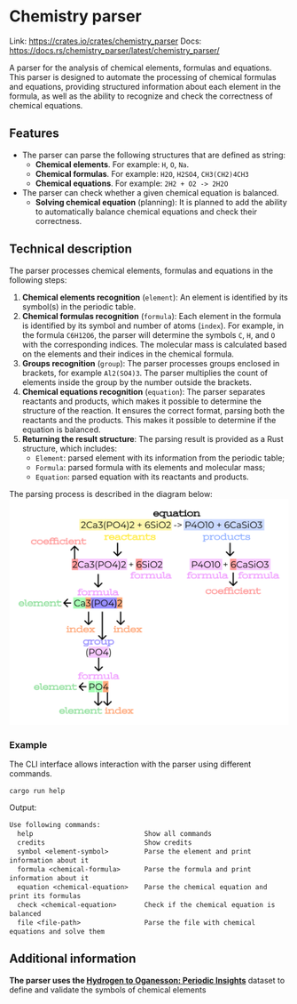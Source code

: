 # Chemistry parser

Link: https://crates.io/crates/chemistry_parser
Docs: https://docs.rs/chemistry_parser/latest/chemistry_parser/

A parser for the analysis of chemical elements, formulas and equations. This parser is designed to automate the processing of chemical formulas and equations, providing structured information about each element in the formula, as well as the ability to recognize and check the correctness of chemical equations.

## Features

- The parser can parse the following structures that are defined as string:
  - **Chemical elements**. For example: `H`, `O`, `Na`.
  - **Chemical formulas**. For example: `H2O`, `H2SO4`, `CH3(CH2)4CH3`
  - **Chemical equations**. For example: `2H2 + O2 -> 2H2O`
- The parser can check whether a given chemical equation is balanced.
  - **Solving chemical equation** (planning): It is planned to add the ability to automatically balance chemical equations and check their correctness.

## Technical description

The parser processes chemical elements, formulas and equations in the following steps:

1. **Chemical elements recognition** (`element`): An element is identified by its symbol(s) in the periodic table.
2. **Chemical formulas recognition** (`formula`): Each element in the formula is identified by its symbol and number of atoms (`index`). For example, in the formula `C6H12O6`, the parser will determine the symbols `C`, `H`, and `O` with the corresponding indices. The molecular mass is calculated based on the elements and their indices in the chemical formula.
3. **Groups recognition** (`group`): The parser processes groups enclosed in brackets, for example `Al2(SO4)3`. The parser multiplies the count of elements inside the group by the number outside the brackets.
4. **Chemical equations recognition** (`equation`): The parser separates reactants and products, which makes it possible to determine the structure of the reaction. It ensures the correct format, parsing both the reactants and the products. This makes it possible to determine if the equation is balanced.
5. **Returning the result structure**: The parsing result is provided as a Rust structure, which includes:
   - `Element`: parsed element with its information from the periodic table;
   - `Formula`: parsed formula with its elements and molecular mass;
   - `Equation`: parsed equation with its reactants and products.

The parsing process is described in the diagram below:
![parsing process diagram](https://github.com/lillydaystar/chemistry_parser/blob/main/data/diagram.png?raw=true)

### Example

The CLI interface allows interaction with the parser using different commands. 

```shell
cargo run help 
```
Output:
```
Use following commands:
  help                            Show all commands
  credits                         Show credits
  symbol <element-symbol>         Parse the element and print information about it
  formula <chemical-formula>      Parse the formula and print information about it
  equation <chemical-equation>    Parse the chemical equation and print its formulas
  check <chemical-equation>       Check if the chemical equation is balanced
  file <file-path>                Parse the file with chemical equations and solve them
```

## Additional information
**The parser uses the [Hydrogen to Oganesson: Periodic Insights](https://www.kaggle.com/datasets/kanchana1990/hydrogen-to-oganesson-periodic-insights)** dataset to define and validate the symbols of chemical elements